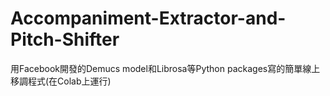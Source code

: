 # Accompaniment-Extractor-and-Pitch-Shifter
用Facebook開發的Demucs model和Librosa等Python packages寫的簡單線上移調程式(在Colab上運行)
